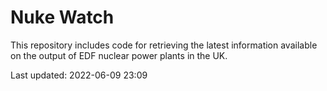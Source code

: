# Nuke Watch

This repository includes code for retrieving the latest information available on the output of EDF nuclear power plants in the UK.

Last updated: 2022-06-09 23:09